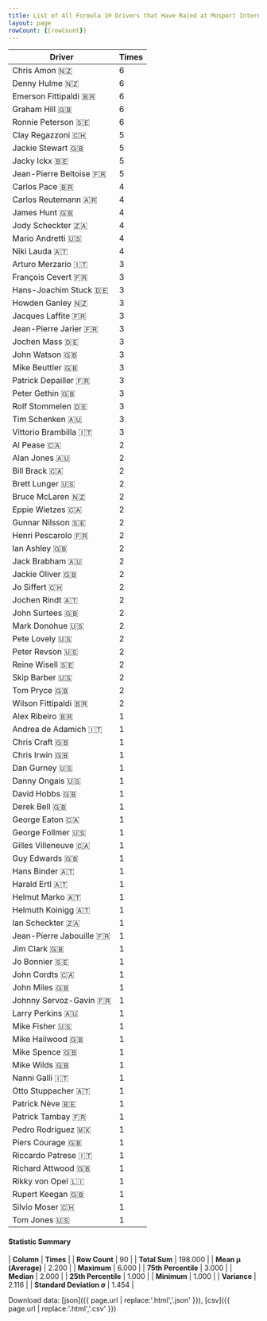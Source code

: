 ```yaml
---
title: List of All Formula 1® Drivers that Have Raced at Mosport International Raceway
layout: page
rowCount: {{rowCount}}
---
```


| Driver | Times |
|--|--|
| Chris Amon 🇳🇿 | 6 |
| Denny Hulme 🇳🇿 | 6 |
| Emerson Fittipaldi 🇧🇷 | 6 |
| Graham Hill 🇬🇧 | 6 |
| Ronnie Peterson 🇸🇪 | 6 |
| Clay Regazzoni 🇨🇭 | 5 |
| Jackie Stewart 🇬🇧 | 5 |
| Jacky Ickx 🇧🇪 | 5 |
| Jean-Pierre Beltoise 🇫🇷 | 5 |
| Carlos Pace 🇧🇷 | 4 |
| Carlos Reutemann 🇦🇷 | 4 |
| James Hunt 🇬🇧 | 4 |
| Jody Scheckter 🇿🇦 | 4 |
| Mario Andretti 🇺🇸 | 4 |
| Niki Lauda 🇦🇹 | 4 |
| Arturo Merzario 🇮🇹 | 3 |
| François Cevert 🇫🇷 | 3 |
| Hans-Joachim Stuck 🇩🇪 | 3 |
| Howden Ganley 🇳🇿 | 3 |
| Jacques Laffite 🇫🇷 | 3 |
| Jean-Pierre Jarier 🇫🇷 | 3 |
| Jochen Mass 🇩🇪 | 3 |
| John Watson 🇬🇧 | 3 |
| Mike Beuttler 🇬🇧 | 3 |
| Patrick Depailler 🇫🇷 | 3 |
| Peter Gethin 🇬🇧 | 3 |
| Rolf Stommelen 🇩🇪 | 3 |
| Tim Schenken 🇦🇺 | 3 |
| Vittorio Brambilla 🇮🇹 | 3 |
| Al Pease 🇨🇦 | 2 |
| Alan Jones 🇦🇺 | 2 |
| Bill Brack 🇨🇦 | 2 |
| Brett Lunger 🇺🇸 | 2 |
| Bruce McLaren 🇳🇿 | 2 |
| Eppie Wietzes 🇨🇦 | 2 |
| Gunnar Nilsson 🇸🇪 | 2 |
| Henri Pescarolo 🇫🇷 | 2 |
| Ian Ashley 🇬🇧 | 2 |
| Jack Brabham 🇦🇺 | 2 |
| Jackie Oliver 🇬🇧 | 2 |
| Jo Siffert 🇨🇭 | 2 |
| Jochen Rindt 🇦🇹 | 2 |
| John Surtees 🇬🇧 | 2 |
| Mark Donohue 🇺🇸 | 2 |
| Pete Lovely 🇺🇸 | 2 |
| Peter Revson 🇺🇸 | 2 |
| Reine Wisell 🇸🇪 | 2 |
| Skip Barber 🇺🇸 | 2 |
| Tom Pryce 🇬🇧 | 2 |
| Wilson Fittipaldi 🇧🇷 | 2 |
| Alex Ribeiro 🇧🇷 | 1 |
| Andrea de Adamich 🇮🇹 | 1 |
| Chris Craft 🇬🇧 | 1 |
| Chris Irwin 🇬🇧 | 1 |
| Dan Gurney 🇺🇸 | 1 |
| Danny Ongais 🇺🇸 | 1 |
| David Hobbs 🇬🇧 | 1 |
| Derek Bell 🇬🇧 | 1 |
| George Eaton 🇨🇦 | 1 |
| George Follmer 🇺🇸 | 1 |
| Gilles Villeneuve 🇨🇦 | 1 |
| Guy Edwards 🇬🇧 | 1 |
| Hans Binder 🇦🇹 | 1 |
| Harald Ertl 🇦🇹 | 1 |
| Helmut Marko 🇦🇹 | 1 |
| Helmuth Koinigg 🇦🇹 | 1 |
| Ian Scheckter 🇿🇦 | 1 |
| Jean-Pierre Jabouille 🇫🇷 | 1 |
| Jim Clark 🇬🇧 | 1 |
| Jo Bonnier 🇸🇪 | 1 |
| John Cordts 🇨🇦 | 1 |
| John Miles 🇬🇧 | 1 |
| Johnny Servoz-Gavin 🇫🇷 | 1 |
| Larry Perkins 🇦🇺 | 1 |
| Mike Fisher 🇺🇸 | 1 |
| Mike Hailwood 🇬🇧 | 1 |
| Mike Spence 🇬🇧 | 1 |
| Mike Wilds 🇬🇧 | 1 |
| Nanni Galli 🇮🇹 | 1 |
| Otto Stuppacher 🇦🇹 | 1 |
| Patrick Nève 🇧🇪 | 1 |
| Patrick Tambay 🇫🇷 | 1 |
| Pedro Rodríguez 🇲🇽 | 1 |
| Piers Courage 🇬🇧 | 1 |
| Riccardo Patrese 🇮🇹 | 1 |
| Richard Attwood 🇬🇧 | 1 |
| Rikky von Opel 🇱🇮 | 1 |
| Rupert Keegan 🇬🇧 | 1 |
| Silvio Moser 🇨🇭 | 1 |
| Tom Jones 🇺🇸 | 1 |

#### Statistic Summary

| **Column** | **Times** |
| **Row Count** | 90 |
| **Total Sum** | 198.000 |
| **Mean μ (Average)** | 2.200 |
| **Maximum** | 6.000 |
| **75th Percentile** | 3.000 |
| **Median** | 2.000 |
| **25th Percentile** | 1.000 |
| **Minimum** | 1.000 |
| **Variance** | 2.116 |
| **Standard Deviation σ** | 1.454 |

Download data: [json]({{ page.url | replace:'.html','.json' }}), [csv]({{ page.url | replace:'.html','.csv' }})
